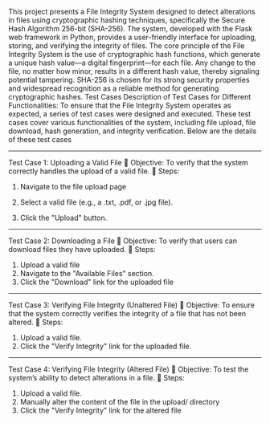 This project presents a File Integrity System designed to detect alterations in files using cryptographic hashing techniques, specifically the Secure Hash Algorithm 256-bit (SHA-256). The system, developed with the Flask web framework in Python, provides a user-friendly interface for uploading, storing, and verifying the integrity of files.
The core principle of the File Integrity System is the use of cryptographic hash functions, which generate a unique hash value—a digital fingerprint—for each file. Any change to the file, no matter how minor, results in a different hash value, thereby signaling potential tampering. SHA-256 is chosen for its strong security properties and widespread recognition as a reliable method for generating cryptographic hashes.
 Test Cases
Description of Test Cases for Different Functionalities:
To ensure that the File Integrity System operates as expected, a series of test cases were designed 
and executed. These test cases cover various functionalities of the system, including file upload, file 
download, hash generation, and integrity verification. Below are the details of these test cases


****************************************
Test Case 1: Uploading a Valid File
 Objective: To verify that the system correctly handles the upload of a valid file.
 Steps:
1. Navigate to the file upload page
   
3.	Select a valid file (e.g., a .txt, .pdf, or .jpg file).
4. Click the "Upload" button.
*************************************
   
Test Case 2: Downloading a File
 Objective: To verify that users can download files they have uploaded.
 Steps:
1. Upload a valid file
2. Navigate to the "Available Files" section.
3. Click the "Download" link for the uploaded file
**************************************

Test Case 3: Verifying File Integrity (Unaltered File)
 Objective: To ensure that the system correctly verifies the integrity of a file that has not been 
altered.
 Steps:
1. Upload a valid file.
2. Click the "Verify Integrity" link for the uploaded file.
***********************************************

Test Case 4: Verifying File Integrity (Altered File)
 Objective: To test the system’s ability to detect alterations in a file.
 Steps:
1. Upload a valid file.
2. Manually alter the content of the file in the upload/ directory
3. Click the "Verify Integrity" link for the altered file
